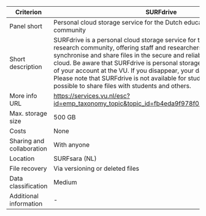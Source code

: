 |Criterion|SURFdrive|
|---|---|
|Panel short|Personal cloud storage service for the Dutch education and research community|
|Short description|SURFdrive is a personal cloud storage service for the Dutch education and research community, offering staff and researchers an easy way to store, synchronise and share files in the secure and reliable SURF community cloud. Be aware that SURFdrive is personal storage linked to the existence of your account at the VU. If you disappear, your data also disappear. <br> Please note that SURFdrive is not available for students. However, it is possible to share files with students and others.|
|More info URL|<https://services.vu.nl/esc?id=emp_taxonomy_topic&topic_id=fb4eda9f978f09d0e553359fe153afa5>|
|Max. storage size|500 GB|
|Costs|None|
|Sharing and collaboration|With anyone|
|Location|SURFsara (NL)|
|File recovery|Via versioning or deleted files|
|Data classification|Medium|
|Additional information|-|
